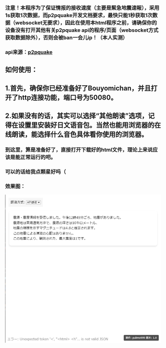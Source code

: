 ### 注意！本程序为了保证情报的接收速度（主要是緊急地震速報），采用1s获取1次数据，而p2pquake开发文档要求，最快只能1秒获取1次数据（websocket无要求），因此在使用本html程序之前，请确保你的设备没有打开其他有关p2pquake api的程序/页面（websocket方式获取数据除外），否则会被ban一会儿ip！（本人实测）
### api来源：[p2pquake](https://www.p2pquake.net/develop/json_api_v2/)
## 如何使用：
## 1.首先，确保你已经准备好了Bouyomichan，并且打开了http连接功能，端口号为50080。
## 2.如果没有的话，其实可以选择“其他朗读”选项，记得在设置里安装好日文语音包。当然也能用浏览器的在线朗读，能选择什么音色具体看你使用的浏览器。
### 到这里，算是准备好了，直接打开下载好的html文件，理论上来说应该是能正常运行的吧。
### 可以的话给我点颗星好吗（
### 效果图：
![image](https://raw.githubusercontent.com/pulimo999/other/refs/heads/main/p2pquakeTalk1.0.png)

